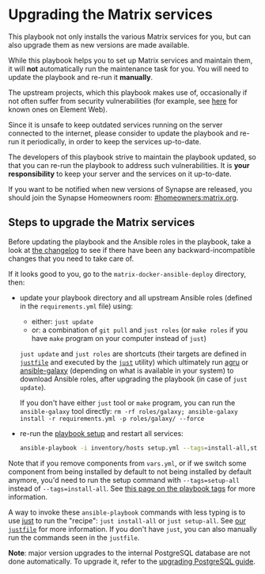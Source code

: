 # Upgrading the Matrix services

This playbook not only installs the various Matrix services for you, but can also upgrade them as new versions are made available.

While this playbook helps you to set up Matrix services and maintain them, it will **not** automatically run the maintenance task for you. You will need to update the playbook and re-run it **manually**.

The upstream projects, which this playbook makes use of, occasionally if not often suffer from security vulnerabilities (for example, see [here](https://github.com/element-hq/element-web/security) for known ones on Element Web).

Since it is unsafe to keep outdated services running on the server connected to the internet, please consider to update the playbook and re-run it periodically, in order to keep the services up-to-date.

The developers of this playbook strive to maintain the playbook updated, so that you can re-run the playbook to address such vulnerabilities. It is **your responsibility** to keep your server and the services on it up-to-date.

If you want to be notified when new versions of Synapse are released, you should join the Synapse Homeowners room: [#homeowners:matrix.org](https://matrix.to/#/#homeowners:matrix.org).

## Steps to upgrade the Matrix services

Before updating the playbook and the Ansible roles in the playbook, take a look at [the changelog](../CHANGELOG.md) to see if there have been any backward-incompatible changes that you need to take care of.

If it looks good to you, go to the `matrix-docker-ansible-deploy` directory, then:

- update your playbook directory and all upstream Ansible roles (defined in the `requirements.yml` file) using:

  - either: `just update`
  - or: a combination of `git pull` and `just roles` (or `make roles` if you have `make` program on your computer instead of `just`)

  `just update` and `just roles` are shortcuts (their targets are defined in [`justfile`](../justfile) and executed by the [`just`](https://github.com/casey/just) utility) which ultimately run [agru](https://github.com/etkecc/agru) or [ansible-galaxy](https://docs.ansible.com/ansible/latest/cli/ansible-galaxy.html) (depending on what is available in your system) to download Ansible roles, after upgrading the playbook (in case of `just update`).

  If you don't have either `just` tool or `make` program, you can run the `ansible-galaxy` tool directly: `rm -rf roles/galaxy; ansible-galaxy install -r requirements.yml -p roles/galaxy/ --force`

- re-run the [playbook setup](installing.md#maintaining-your-setup-in-the-future) and restart all services:

  ```sh
  ansible-playbook -i inventory/hosts setup.yml --tags=install-all,start
  ```

Note that if you remove components from `vars.yml`, or if we switch some component from being installed by default to not being installed by default anymore, you'd need to run the setup command with `--tags=setup-all` instead of `--tags=install-all`. See [this page on the playbook tags](playbook-tags.md) for more information.

A way to invoke these `ansible-playbook` commands with less typing is to use [just](https://github.com/casey/just) to run the "recipe": `just install-all` or `just setup-all`. See [our `justfile`](../justfile) for more information. If you don't have `just`, you can also manually run the commands seen in the `justfile`.

**Note**: major version upgrades to the internal PostgreSQL database are not done automatically. To upgrade it, refer to the [upgrading PostgreSQL guide](maintenance-postgres.md#upgrading-postgresql).
